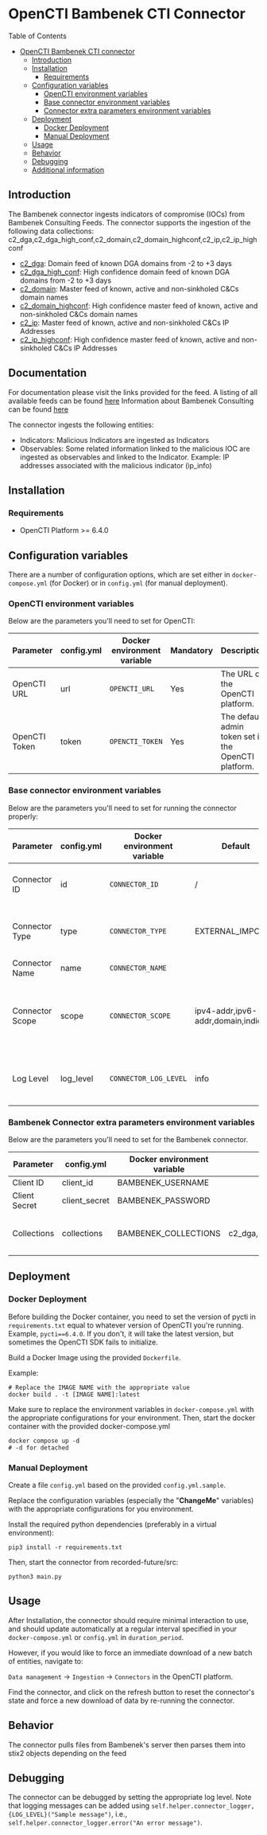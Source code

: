 # OpenCTI Bambenek CTI Connector

Table of Contents

- [OpenCTI Bambenek CTI connector](#opencti-bambenek-connector)
  - [Introduction](#introduction)
  - [Installation](#installation)
    - [Requirements](#requirements)
  - [Configuration variables](#configuration-variables)
    - [OpenCTI environment variables](#opencti-environment-variables)
    - [Base connector environment variables](#base-connector-environment-variables)
    - [Connector extra parameters environment variables](#connector-extra-parameters-environment-variables)
  - [Deployment](#deployment)
    - [Docker Deployment](#docker-deployment)
    - [Manual Deployment](#manual-deployment)
  - [Usage](#usage)
  - [Behavior](#behavior)
  - [Debugging](#debugging)
  - [Additional information](#additional-information)

## Introduction

The Bambenek connector ingests indicators of compromise (IOCs) from Bambenek Consulting Feeds.
The connector supports the ingestion of the following data collections: c2_dga,c2_dga_high_conf,c2_domain,c2_domain_highconf,c2_ip,c2_ip_highconf
- [c2_dga](https://osint.bambenekconsulting.com/manual/dga-feed.txt): Domain feed of known DGA domains from -2 to +3 days
- [c2_dga_high_conf](http://osint.bambenekconsulting.com/manual/dga-feed.txt): High confidence domain feed of known DGA domains from -2 to +3 days
- [c2_domain](http://osint.bambenekconsulting.com/manual/c2-dommasterlist.txt): Master feed of known, active and non-sinkholed C&Cs domain names
- [c2_domain_highconf](http://osint.bambenekconsulting.com/manual/c2-dommasterlist.txt): High confidence master feed of known, active and non-sinkholed C&Cs domain names
- [c2_ip](http://osint.bambenekconsulting.com/manual/c2-ipmasterlist.txt): Master feed of known, active and non-sinkholed C&Cs IP Addresses
- [c2_ip_highconf](http://osint.bambenekconsulting.com/manual/c2-ipmasterlist.txt): High confidence master feed of known, active and non-sinkholed C&Cs IP Addresses

## Documentation
For documentation please visit the links provided for the feed. A listing of all available feeds can be found [here](https://faf.bambenekconsulting.com/feeds/)
Information about Bambenek Consulting can be found [here](https://www.bambenekconsulting.com/)

The connector ingests the following entities:
- Indicators: Malicious Indicators are ingested as Indicators
- Observables: Some related information linked to the malicious IOC are ingested as observables and linked to the Indicator. Example: IP addresses associated with the malicious indicator (ip_info)


## Installation

### Requirements

- OpenCTI Platform >= 6.4.0

## Configuration variables

There are a number of configuration options, which are set either in `docker-compose.yml` (for Docker) or
in `config.yml` (for manual deployment).

### OpenCTI environment variables

Below are the parameters you'll need to set for OpenCTI:

| Parameter     | config.yml | Docker environment variable | Mandatory | Description                                          |
|---------------|------------|-----------------------------|-----------|------------------------------------------------------|
| OpenCTI URL   | url        | `OPENCTI_URL`               | Yes       | The URL of the OpenCTI platform.                     |
| OpenCTI Token | token      | `OPENCTI_TOKEN`             | Yes       | The default admin token set in the OpenCTI platform. |

### Base connector environment variables

Below are the parameters you'll need to set for running the connector properly:

| Parameter       | config.yml | Docker environment variable | Default                                 | Mandatory | Description                                                                              |
|-----------------|------------|-----------------------------|-----------------------------------------|-----------|------------------------------------------------------------------------------------------|
| Connector ID    | id         | `CONNECTOR_ID`              | /                                       | Yes       | A unique `UUIDv4` identifier for this connector instance.                                |
| Connector Type  | type       | `CONNECTOR_TYPE`            | EXTERNAL_IMPORT                         | Yes       | Should always be set to `EXTERNAL_IMPORT` for this connector.                            |
| Connector Name  | name       | `CONNECTOR_NAME`            |                                         | Yes       | Name of the connector.                                                                   |
| Connector Scope | scope      | `CONNECTOR_SCOPE`           | ipv4-addr,ipv6-addr,domain,indicator    | Yes       | The scope or type of data the connector is importing, either a MIME type or Stix Object. |
| Log Level       | log_level  | `CONNECTOR_LOG_LEVEL`       | info                                    | Yes       | Determines the verbosity of the logs. Options are `debug`, `info`, `warn`, or `error`.   |

### Bambenek Connector extra parameters environment variables

Below are the parameters you'll need to set for the Bambenek connector.

| Parameter     | config.yml    | Docker environment variable    | Default                                                                   | Mandatory | Description                                                                                                                                                                                                           |
|---------------|---------------|--------------------------------|---------------------------------------------------------------------------|-----------|-----------------------------------------------------------------------------------------------------------------------------------------------------------------------------------------------------------------------|
| Client ID     | client_id     | BAMBENEK_USERNAME              |                                                                           | Yes       | Bambenek username                                                                                                                                                                                                     |
| Client Secret | client_secret | BAMBENEK_PASSWORD              |                                                                           | Yes       | Bambenek password                                                                                                                                                                                                     |
| Collections   | collections   | BAMBENEK_COLLECTIONS           | c2_dga,c2_dga_high_conf,c2_domain,c2_domain_highconf,c2_ip,c2_ip_highconf | Yes       | Bambenek data collections to fetch. Possibles values are: "2_dga,c2_dga_high_conf,c2_domain,c2_domain_highconf,c2_ip,c2_ip_highconf". Refer to the Bambenek documentation:  https://faf.bambenekconsulting.com/feeds/ |

## Deployment

### Docker Deployment

Before building the Docker container, you need to set the version of pycti in `requirements.txt` equal to whatever
version of OpenCTI you're running. Example, `pycti==6.4.0`. If you don't, it will take the latest version, but
sometimes the OpenCTI SDK fails to initialize.

Build a Docker Image using the provided `Dockerfile`.

Example:

```shell
# Replace the IMAGE NAME with the appropriate value
docker build . -t [IMAGE NAME]:latest
```

Make sure to replace the environment variables in `docker-compose.yml` with the appropriate configurations for your
environment. Then, start the docker container with the provided docker-compose.yml

```shell
docker compose up -d
# -d for detached
```

### Manual Deployment

Create a file `config.yml` based on the provided `config.yml.sample`.

Replace the configuration variables (especially the "**ChangeMe**" variables) with the appropriate configurations for
you environment.

Install the required python dependencies (preferably in a virtual environment):

```shell
pip3 install -r requirements.txt
```

Then, start the connector from recorded-future/src:

```shell
python3 main.py
```

## Usage

After Installation, the connector should require minimal interaction to use, and should update automatically at a regular interval specified in your `docker-compose.yml` or `config.yml` in `duration_period`.

However, if you would like to force an immediate download of a new batch of entities, navigate to:

`Data management` -> `Ingestion` -> `Connectors` in the OpenCTI platform.

Find the connector, and click on the refresh button to reset the connector's state and force a new
download of data by re-running the connector.

## Behavior

The connector pulls files from Bambenek's server then parses them into stix2 objects depending on the feed


## Debugging

The connector can be debugged by setting the appropriate log level.
Note that logging messages can be added using `self.helper.connector_logger,{LOG_LEVEL}("Sample message")`, i.e., `self.helper.connector_logger.error("An error message")`.